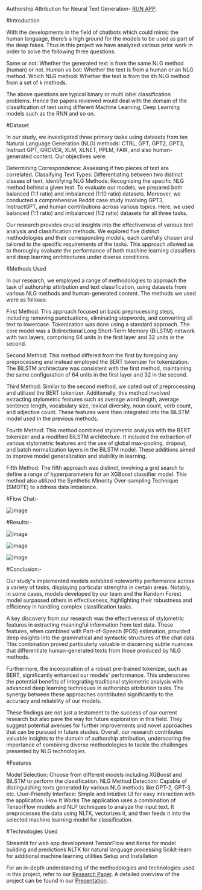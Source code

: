 Authorship Attribution for Neural Text Generation- [RUN APP](https://apporfinder-grtlgb4yxauid3dye9l9wd.streamlit.app/).

#Introduction 

With the developments in the field of chatbots which could mimic the human language, there’s a high ground for the models to be used as part of the deep fakes. Thus in this project we have analyzed various prior work in order to solve the following three questions.

Same or not: Whether the generated text is from the same NLG method (human) or not.
Human vs bot: Whether the text is from a human or an NLG method.
Which NLG method: Whether the text is from the ith NLG method from a set of k methods.

The above questions are typical binary or multi label classification problems. Hence the papers reviewed would deal with the domain of the classification of text using different Machine Learning, Deep Learning models such as the RNN and so on.

#Dataset

In our study, we investigated three primary tasks using datasets from ten Natural Language Generation (NLG) methods: CTRL, GPT, GPT2, GPT3, Instruct GPT, GROVER, XLM, XLNET, PPLM, FAIR, and also human-generated content. Our objectives were:

Determining Correspondence: Assessing if two pieces of text are correlated.
Classifying Text Types: Differentiating between two distinct classes of text.
Identifying NLG Methods: Recognizing the specific NLG method behind a given text.
To evaluate our models, we prepared both balanced (1:1 ratio) and imbalanced (1:10 ratio) datasets. Moreover, we conducted a comprehensive Reddit case study involving GPT3, InstructGPT, and human contributions across various topics. Here, we used balanced (1:1 ratio) and imbalanced (1:2 ratio) datasets for all three tasks.

Our research provides crucial insights into the effectiveness of various text analysis and classification methods. We explored five distinct methodologies and their corresponding models, each carefully chosen and tailored to the specific requirements of the tasks. This approach allowed us to thoroughly evaluate the performance of both machine learning classifiers and deep learning architectures under diverse conditions.

#Methods Used

In our research, we employed a range of methodologies to approach the task of authorship attribution and text classification, using datasets from various NLG methods and human-generated content. The methods we used were as follows:

First Method: This approach focused on basic preprocessing steps, including removing punctuations, eliminating stopwords, and converting all text to lowercase. Tokenization was done using a standard approach. The core model was a Bidirectional Long Short-Term Memory (BiLSTM) network with two layers, comprising 64 units in the first layer and 32 units in the second.

Second Method: This method differed from the first by foregoing any preprocessing and instead employed the BERT tokenizer for tokenization. The BiLSTM architecture was consistent with the first method, maintaining the same configuration of 64 units in the first layer and 32 in the second.

Third Method: Similar to the second method, we opted out of preprocessing and utilized the BERT tokenizer. Additionally, this method involved extracting stylometric features such as average word length, average sentence length, vocabulary size, lexical diversity, noun count, verb count, and adjective count. These features were then integrated into the BiLSTM model used in the previous methods.

Fourth Method: This method combined stylometric analysis with the BERT tokenizer and a modified BiLSTM architecture. It included the extraction of various stylometric features and the use of global max-pooling, dropout, and batch normalization layers in the BiLSTM model. These additions aimed to improve model generalization and stability in learning.

Fifth Method: The fifth approach was distinct, involving a grid search to define a range of hyperparameters for an XGBoost classifier model. This method also utilized the Synthetic Minority Over-sampling Technique (SMOTE) to address data imbalance.

#Flow Chat:- 

![image](https://github.com/HarinathCingapuram94/AuthorFinder/assets/60059816/67f285de-f449-44b5-8908-1a0ad88d246b)

#Results:-


![image](https://github.com/HarinathCingapuram94/AuthorFinder/assets/60059816/7f927a57-0df3-4d84-bebc-29973744c2af)


![image](https://github.com/HarinathCingapuram94/AuthorFinder/assets/60059816/e43e2eee-3f3c-4fdf-87f0-deedec26504b)


![image](https://github.com/HarinathCingapuram94/AuthorFinder/assets/60059816/01a5eeaf-3efd-42c2-a748-edef4923099e)



#Conclusion:-

Our study's implemented models exhibited noteworthy performance across a variety of tasks, displaying particular strengths in certain areas. Notably, in some cases, models developed by our team and the Random Forest model surpassed others in effectiveness, highlighting their robustness and efficiency in handling complex classification tasks.

A key discovery from our research was the effectiveness of stylometric features in extracting meaningful information from text data. These features, when combined with Part-of-Speech (POS) estimation, provided deep insights into the grammatical and syntactic structures of the chat data. This combination proved particularly valuable in discerning subtle nuances that differentiate human-generated texts from those produced by NLG methods.

Furthermore, the incorporation of a robust pre-trained tokenizer, such as BERT, significantly enhanced our models' performance. This underscores the potential benefits of integrating traditional stylometric analysis with advanced deep learning techniques in authorship attribution tasks. The synergy between these approaches contributed significantly to the accuracy and reliability of our models.

These findings are not just a testament to the success of our current research but also pave the way for future exploration in this field. They suggest potential avenues for further improvements and novel approaches that can be pursued in future studies. Overall, our research contributes valuable insights to the domain of authorship attribution, underscoring the importance of combining diverse methodologies to tackle the challenges presented by NLG technologies.

#Features

Model Selection: Choose from different models including XGBoost and BiLSTM to perform the classification.
NLG Method Detection: Capable of distinguishing texts generated by various NLG methods like GPT-2, GPT-3, etc.
User-Friendly Interface: Simple and intuitive UI for easy interaction with the application.
How It Works
The application uses a combination of TensorFlow models and NLP techniques to analyze the input text. It preprocesses the data using NLTK, vectorizes it, and then feeds it into the selected machine learning model for classification.

#Technologies Used

Streamlit for web app development
TensorFlow and Keras for model building and predictions
NLTK for natural language processing
Scikit-learn for additional machine learning utilities
Setup and Installation

For an in-depth understanding of the methodologies and technologies used in this project, refer to our [Research Paper](https://drive.google.com/file/d/1STTkT4chq314ALw1R3VVPjgmVmxFWBjZ/view?usp=sharing).
A detailed overview of the project can be found in our [Presentation](https://drive.google.com/file/d/1r7W4T2jD2-hCr2d0ZY09Wkoh70M-6BKl/view?usp=sharing).
